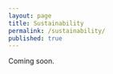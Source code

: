 ```yaml
---
layout: page
title: Sustainability
permalink: /sustainability/
published: true
---
```

Coming soon.
